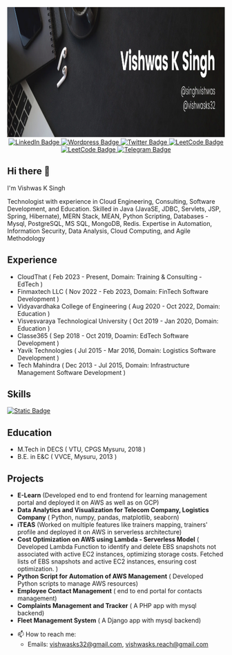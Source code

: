 <div id="header" align="center">
  <div align="center">
  <img src="https://github.com/vishwasks32/vishwasks32/blob/main/Black%20Minimal%20Motivation%20Quote%20LinkedIn%20Banner.png" width="750" height="300"/>
</div>
    <div id="badges">
  <a href="https://www.linkedin.com/in/singhvishwas/">
    <img src="https://img.shields.io/badge/LinkedIn-blue?style=for-the-badge&logo=linkedin&logoColor=white" alt="LinkedIn Badge"/>
  </a>
  <a href="https://singhvishwas.wordpress.com/">
    <img src="https://img.shields.io/badge/WordPress-blue?style=for-the-badge&logo=wordpress&logoColor=white" alt="Wordpress Badge"/>
  </a>
  <a href="https://x.com/vishwasks32">
    <img src="https://img.shields.io/badge/Twitter-blue?style=for-the-badge&logo=x&logoColor=white" alt="Twitter Badge"/>
  </a>
  <a href="https://leetcode.com/u/vishwasks32/">
    <img src="https://img.shields.io/badge/LeetCode-blue?style=for-the-badge&logo=leetcode&logoColor=white" alt="LeetCode Badge"/>
  </a>
  <a href="https://www.geeksforgeeks.org/user/vishwasksingh/">
    <img src="https://img.shields.io/badge/Geeksforgeeks-blue?style=for-the-badge&logo=geeksforgeeks&logoColor=white" alt="LeetCode Badge"/>
  </a>
  <a href="https://t.me/singhvishwas">
    <img src="https://img.shields.io/badge/Telegram-blue?style=for-the-badge&logo=telegram&logoColor=white" alt="Telegram Badge"/>
  </a>
</div>

</div>

## Hi there 👋    

I'm Vishwas K Singh

Technologist with experience in Cloud Engineering, Consulting, Software Development, and Education.
Skilled in Java (JavaSE, JDBC, Servlets, JSP, Spring, Hibernate), MERN Stack, MEAN, Python Scripting, Databases - Mysql, PostgreSQL, MS SQL, MongoDB, Redis.
Expertise in Automation, Information Security, Data Analysis, Cloud Computing, and Agile Methodology

## Experience
* CloudThat ( Feb 2023 - Present, Domain: Training & Consulting - EdTech )
* Finmaxtech LLC ( Nov 2022 - Feb 2023, Domain: FinTech Software Development )
* Vidyavardhaka College of Engineering ( Aug 2020 - Oct 2022, Domain: Education )
* Visvesvaraya Technological University ( Oct 2019 - Jan 2020, Domain: Education )
* Classe365 ( Sep 2018 - Oct 2019, Doamin: EdTech Software Development )
* Yavik Technologies ( Jul 2015 - Mar 2016, Domain: Logistics Software Development )
* Tech Mahindra ( Dec 2013 - Jul 2015, Domain: Infrastructure Management Software Development )

## Skills 

<a href="http://vishwebassets.s3-website-us-east-1.amazonaws.com/">
  <img alt="Static Badge" src="https://img.shields.io/badge/Wall%20Of%20Skills-20B2AA" />
</a>

## Education
* M.Tech in DECS ( VTU, CPGS Mysuru, 2018 )
* B.E. in E&C ( VVCE, Mysuru, 2013 )

## Projects
* __E-Learn__ (Developed end to end frontend for learning management portal and deployed it on AWS as well as on GCP)
* __Data Analytics and Visualization for Telecom Company, Logistics Company__ ( Python, numpy, pandas, matplotlib, seaborn)
* __iTEAS__ (Worked on multiple features like trainers mapping, trainers' profile and deployed it on AWS in serverless architecture)​
* __Cost Optimization on AWS using Lambda - Serverless Model__ ( Developed Lambda Function to identify and delete EBS snapshots not associated with active EC2 instances, optimizing storage costs. Fetched lists of EBS snapshots and active EC2 instances, ensuring cost optimization. )
* __Python Script for Automation of AWS Management__ ( Developed Python scripts to manage AWS resources)
* __Employee Contact Management__ ( end to end portal for contacts management)
* __Complaints Management and Tracker__ ( A PHP app with mysql backend)
* __Fleet Management System__ ( A Django app with mysql backend)

- 📫 How to reach me:
  - Emails: vishwasks32@gmail.com, vishwasks.reach@gmail.com
<!--
**vishwasks32/vishwasks32** is a ✨ _special_ ✨ repository because its `README.md` (this file) appears on your GitHub profile.

Here are some ideas to get you started:

- 🔭 I’m currently working on ...
- 🌱 I’m currently learning ...
- 👯 I’m looking to collaborate on ...
- 🤔 I’m looking for help with ...
- 💬 Ask me about ...
- 📫 How to reach me: ...
- 😄 Pronouns: ...
- ⚡ Fun fact: ...
-->
